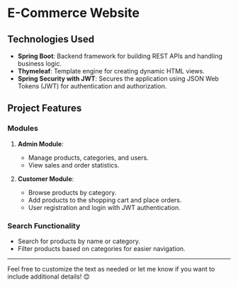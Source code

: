 # E-Commerce Website

## Technologies Used
- **Spring Boot**: Backend framework for building REST APIs and handling business logic.
- **Thymeleaf**: Template engine for creating dynamic HTML views.
- **Spring Security with JWT**: Secures the application using JSON Web Tokens (JWT) for authentication and authorization.

## Project Features
### Modules
1. **Admin Module**:
   - Manage products, categories, and users.
   - View sales and order statistics.

2. **Customer Module**:
   - Browse products by category.
   - Add products to the shopping cart and place orders.
   - User registration and login with JWT authentication.

### Search Functionality
- Search for products by name or category.
- Filter products based on categories for easier navigation.

---

Feel free to customize the text as needed or let me know if you want to include additional details! 😊
